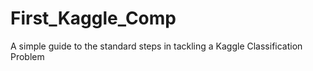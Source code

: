 # First_Kaggle_Comp
A simple guide to the standard steps in tackling a Kaggle Classification Problem
